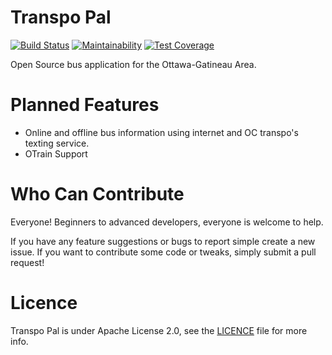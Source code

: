 # Transpo Pal
[![Build Status](https://travis-ci.org/brandonandre/Transpo-Pal.svg?branch=master)](https://travis-ci.org/brandonandre/Transpo-Pal)
[![Maintainability](https://api.codeclimate.com/v1/badges/c3ef016db18333d97e76/maintainability)](https://codeclimate.com/github/brandonandre/Transpo-Pal/maintainability)
[![Test Coverage](https://api.codeclimate.com/v1/badges/c3ef016db18333d97e76/test_coverage)](https://codeclimate.com/github/brandonandre/Transpo-Pal/test_coverage)

Open Source bus application for the Ottawa-Gatineau Area.

# Planned Features
- Online and offline bus information using internet and OC transpo's texting service. 
- OTrain Support

# Who Can Contribute
Everyone! Beginners to advanced developers, everyone is welcome to help. 

If you have any feature suggestions or bugs to report simple create a new issue.
If you want to contribute some code or tweaks, simply submit a pull request! 

# Licence
Transpo Pal is under Apache License 2.0, see the [LICENCE](/LICENCE.md) file for more info.
